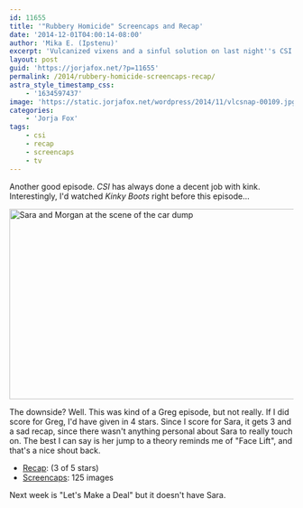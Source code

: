 ```yaml
---
id: 11655
title: '"Rubbery Homicide" Screencaps and Recap'
date: '2014-12-01T04:00:14-08:00'
author: 'Mika E. (Ipstenu)'
excerpt: 'Vulcanized vixens and a sinful solution on last night''s CSI.'
layout: post
guid: 'https://jorjafox.net/?p=11655'
permalink: /2014/rubbery-homicide-screencaps-recap/
astra_style_timestamp_css:
    - '1634597437'
image: 'https://static.jorjafox.net/wordpress/2014/11/vlcsnap-00109.jpg'
categories:
    - 'Jorja Fox'
tags:
    - csi
    - recap
    - screencaps
    - tv
---
```


Another good episode. <em>CSI</em> has always done a decent job with kink. Interestingly, I'd watched <em>Kinky Boots</em> right before this episode...

<img class="aligncenter size-large wp-image-11656" src="//jfo-static.net/wordpress/2014/11/vlcsnap-00109-900x506.jpg" alt="Sara and Morgan at the scene of the car dump" width="600" height="337" />

The downside? Well. This was kind of a Greg episode, but not really. If I did score for Greg, I'd have given in 4 stars. Since I score for Sara, it gets 3 and a sad recap, since there wasn't anything personal about Sara to really touch on. The best I can say is her jump to a theory reminds me of "Face Lift", and that's a nice shout back.
<ul>
 	<li><a href="https://jorjafox.net/wiki/Rubbery_Homicide">Recap</a>: (3 of 5 stars)</li>
 	<li><a href="https://jorjafox.net/gallery/tv/csi/season15/08-rubberdolls/">Screencaps</a>: 125 images</li>
</ul>
Next week is "Let's Make a Deal" but it doesn't have Sara.
